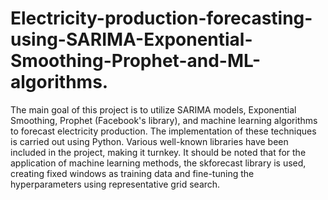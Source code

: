 # Electricity-production-forecasting-using-SARIMA-Exponential-Smoothing-Prophet-and-ML-algorithms.
The main goal of this project is to utilize SARIMA models, Exponential Smoothing, Prophet (Facebook's library), and machine learning algorithms to forecast electricity production. The implementation of these techniques is carried out using Python. Various well-known libraries have been included in the project, making it turnkey. It should be noted that for the application of machine learning methods, the skforecast library is used, creating fixed windows as training data and fine-tuning the hyperparameters using representative grid search.
